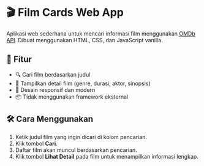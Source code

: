 # 🎬 Film Cards Web App

Aplikasi web sederhana untuk mencari informasi film menggunakan [OMDb API](http://www.omdbapi.com/). Dibuat menggunakan HTML, CSS, dan JavaScript vanilla.

## 🚀 Fitur

- 🔍 Cari film berdasarkan judul
- 📝 Tampilkan detail film (genre, durasi, aktor, sinopsis)
- 📱 Desain responsif dan modern
- 📦 Tidak menggunakan framework eksternal


## 🛠️ Cara Menggunakan

1. Ketik judul film yang ingin dicari di kolom pencarian.
2. Klik tombol **Cari**.
3. Daftar film akan muncul berdasarkan pencarian.
4. Klik tombol **Lihat Detail** pada film untuk menampilkan informasi lengkap.


